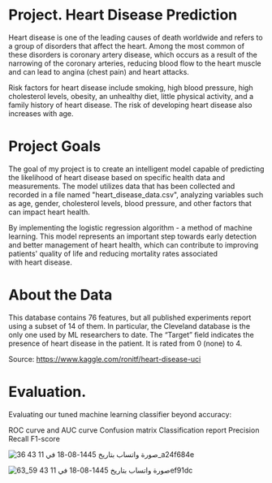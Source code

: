 # Project. Heart Disease Prediction

Heart disease is one of the leading causes of death worldwide and refers to a group of disorders that affect the heart. Among the most common of these disorders is coronary artery disease, which occurs as a result of the narrowing of the coronary arteries, reducing blood flow to the heart muscle and can lead to angina (chest pain) and heart attacks.

Risk factors for heart disease include smoking, high blood pressure, high cholesterol levels, obesity, an unhealthy diet, little physical activity, and a family history of heart disease. The risk of developing heart disease also increases with age.

# Project Goals

The goal of my project is to create an intelligent model capable of predicting the likelihood of heart disease based on specific health data and measurements. The model utilizes data that has been collected and recorded in a file named "heart_disease_data.csv", analyzing variables such as age, gender, cholesterol levels, blood pressure, and other factors that can impact heart health.

By implementing the logistic regression algorithm - a method of machine learning. This model represents an important step towards early detection and better management of heart health, which can contribute to improving patients' quality of life and reducing mortality rates associated with heart disease.

# About the Data

This database contains 76 features, but all published experiments report using a subset of 14 of them. In particular, the Cleveland database is the only one used by ML researchers to date. The “Target” field indicates the presence of heart disease in the patient. It is rated from 0 (none) to 4.


Source: https://www.kaggle.com/ronitf/heart-disease-uci

# Evaluation.

Evaluating our tuned machine learning classifier beyond accuracy:

ROC curve and AUC curve
Confusion matrix
Classification report
Precision
Recall
F1-score


![صورة واتساب بتاريخ 1445-08-18 في 11 43 36_a24f684e](https://github.com/iwx09/iwx-09/assets/76057369/af764aa2-c1e3-46d7-a4b4-70df9593556d)

![صورة واتساب بتاريخ 1445-08-18 في 11 43 59_63ef91dc](https://github.com/iwx09/iwx-09/assets/76057369/4151a801-f16e-466c-a5b6-5d0e23da6473)


